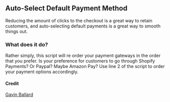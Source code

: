 ## Auto-Select Default Payment Method

Reducing the amount of clicks to the checkout is a great way to retain customers, and auto-selecting default payments is a great way to smooth things out.

### What does it do?

Rather simply, this script will re order your payment gateways in the order that you prefer. Is your preference for customers to go through Shopify Payments? Or Paypal? Maybe Amazon Pay? Use line 2 of the script to order your payment options accordingly.

#### Credit

[Gavin Ballard](https://gist.github.com/gavinballard/bb9db31824f5b0399455df24b6555d30)
